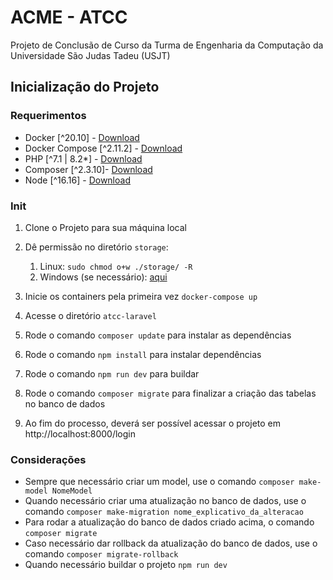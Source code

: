 <!-- https://medium.com/@vhsilva.ap/configurando-laravel-6-nginx-e-postgresql-com-docker-9ad29c53d5 -->

# ACME - ATCC
Projeto de Conclusão de Curso da Turma de Engenharia da Computação da Universidade São Judas Tadeu (USJT)

## Inicialização do Projeto
### Requerimentos
- Docker [^20.10] - [Download](https://docs.docker.com/engine/install/)
- Docker Compose [^2.11.2] - [Download](https://docs.docker.com/compose/install/)
- PHP [^7.1 | 8.2*] - [Download](https://www.php.net/downloads.php)
- Composer [^2.3.10]- [Download](https://getcomposer.org/doc/00-intro.md)
- Node [^16.16] - [Download](https://nodejs.org/en/download/)

### Init
1. Clone o Projeto para sua máquina local

2. Dê permissão no diretório `storage`:
   1. Linux: `sudo chmod o+w ./storage/ -R`
   2. Windows (se necessário): [aqui](https://answers.microsoft.com/en-us/windows/forum/all/give-permissions-to-files-and-folders-in-windows/78ee562c-a21f-4a32-8691-73aac1415373)

3. Inicie os containers pela primeira vez `docker-compose up`
4. Acesse o diretório `atcc-laravel`
5. Rode o comando `composer update` para instalar as dependências
6. Rode o comando `npm install` para instalar dependências
7. Rode o comando `npm run dev` para buildar
8. Rode o comando `composer migrate` para finalizar a criação das tabelas no banco de dados
9. Ao fim do processo, deverá ser possível acessar o projeto em http://localhost:8000/login

### Considerações
- Sempre que necessário criar um model, use o comando `composer make-model NomeModel`
- Quando necessário criar uma atualização no banco de dados, use o comando `composer make-migration nome_explicativo_da_alteracao`
- Para rodar a atualização do banco de dados criado acima, o comando `composer migrate`
- Caso necessário dar rollback da atualização do banco de dados, use o comando `composer migrate-rollback`
- Quando necessário buildar o projeto `npm run dev`

